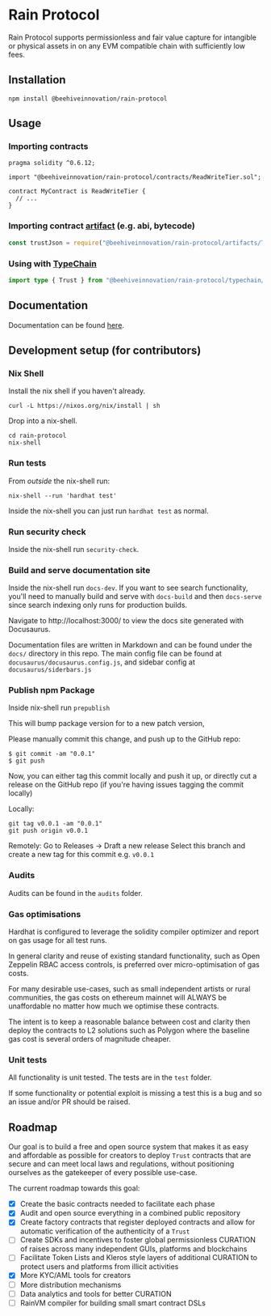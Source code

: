 # Rain Protocol

Rain Protocol supports permissionless and fair value capture for intangible or
physical assets in on any EVM compatible chain with sufficiently low fees.

## Installation

```console
npm install @beehiveinnovation/rain-protocol
```

## Usage

### Importing contracts

```solidity
pragma solidity ^0.6.12;

import "@beehiveinnovation/rain-protocol/contracts/ReadWriteTier.sol";

contract MyContract is ReadWriteTier {
  // ...
}
```

### Importing contract [artifact](https://hardhat.org/guides/compile-contracts.html#artifacts) (e.g. abi, bytecode)

```typescript
const trustJson = require("@beehiveinnovation/rain-protocol/artifacts/Trust.json");
```

### Using with [TypeChain](https://github.com/dethcrypto/TypeChain)

```typescript
import type { Trust } from "@beehiveinnovation/rain-protocol/typechain/Trust";
```

## Documentation

Documentation can be found [here](https://beehive-innovation.github.io/rain-protocol).

## Development setup (for contributors)

### Nix Shell

Install the nix shell if you haven't already.

```
curl -L https://nixos.org/nix/install | sh
```

Drop into a nix-shell.

```
cd rain-protocol
nix-shell
```

### Run tests

From _outside_ the nix-shell run:

```
nix-shell --run 'hardhat test'
```

Inside the nix-shell you can just run `hardhat test` as normal.

### Run security check

Inside the nix-shell run `security-check`.

### Build and serve documentation site

Inside the nix-shell run `docs-dev`. If you want to see search functionality,
you'll need to manually build and serve with `docs-build` and then `docs-serve`
since search indexing only runs for production builds.

Navigate to http://localhost:3000/ to view the docs site generated with
Docusaurus.

Documentation files are written in Markdown and can be found under the `docs/`
directory in this repo. The main config file can be found at
`docusaurus/docusaurus.config.js`, and sidebar config at
`docusaurus/siderbars.js`

### Publish npm Package

Inside nix-shell run `prepublish`

This will bump package version for to a new patch version,

Please manually commit this change, and push up to the GitHub repo:

```console
$ git commit -am "0.0.1"
$ git push
```

Now, you can either tag this commit locally and push it up, or directly cut a release on the GitHub repo (if you're having issues tagging the commit locally)

Locally:
```console
git tag v0.0.1 -am "0.0.1"
git push origin v0.0.1
```

Remotely:
Go to Releases -> Draft a new release
Select this branch and create a new tag for this commit e.g. `v0.0.1`

### Audits

Audits can be found in the `audits` folder.

### Gas optimisations

Hardhat is configured to leverage the solidity compiler optimizer and report on
gas usage for all test runs.

In general clarity and reuse of existing standard functionality, such as
Open Zeppelin RBAC access controls, is preferred over micro-optimisation of gas
costs.

For many desirable use-cases, such as small independent artists or rural
communities, the gas costs on ethereum mainnet will ALWAYS be unaffordable no
matter how much we optimise these contracts.

The intent is to keep a reasonable balance between cost and clarity then deploy
the contracts to L2 solutions such as Polygon where the baseline gas cost is
several orders of magnitude cheaper.

### Unit tests

All functionality is unit tested. The tests are in the `test` folder.

If some functionality or potential exploit is missing a test this is a bug and
so an issue and/or PR should be raised.

## Roadmap

Our goal is to build a free and open source system that makes it as easy and
affordable as possible for creators to deploy `Trust` contracts that are secure
and can meet local laws and regulations, without positioning ourselves as the
gatekeeper of every possible use-case.

The current roadmap towards this goal:

- [x] Create the basic contracts needed to facilitate each phase
- [x] Audit and open source everything in a combined public repository
- [x] Create factory contracts that register deployed contracts and allow for
      automatic verification of the authenticity of a `Trust`
- [ ] Create SDKs and incentives to foster global permissionless CURATION of
      raises across many independent GUIs, platforms and blockchains
- [ ] Facilitate Token Lists and Kleros style layers of additional CURATION to
      protect users and platforms from illicit activities
- [x] More KYC/AML tools for creators
- [ ] More distribution mechanisms
- [ ] Data analytics and tools for better CURATION
- [ ] RainVM compiler for building small smart contract DSLs
